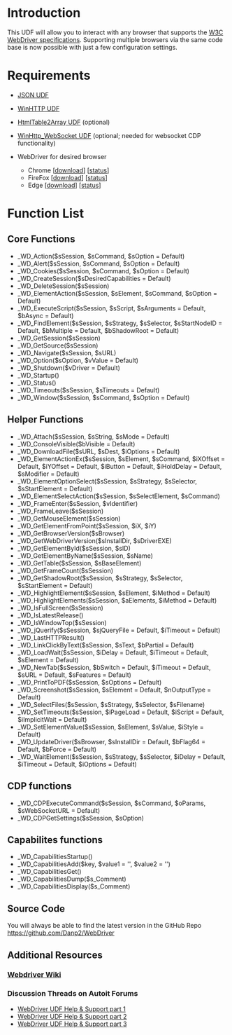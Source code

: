 # Introduction
This UDF will allow you to interact with any browser that supports the [W3C WebDriver specifications](https://www.w3.org/TR/webdriver/). Supporting multiple browsers via the same code base is now possible with just a few configuration settings.

# Requirements
- [JSON UDF](https://www.autoitscript.com/forum/topic/148114-a-non-strict-json-udf-jsmn)
- [WinHTTP UDF](https://www.autoitscript.com/forum/topic/84133-winhttp-functions/)
- [HtmlTable2Array UDF](https://www.autoitscript.com/forum/topic/167679-read-data-from-html-tables-from-raw-html-source/) (optional)
- [WinHttp_WebSocket UDF](https://github.com/Danp2/autoit-websocket) (optional; needed for websocket CDP functionality)

- WebDriver for desired browser
	- Chrome	[[download](https://sites.google.com/a/chromium.org/chromedriver/downloads)]	[[status](https://chromium.googlesource.com/chromium/src/+/master/docs/chromedriver_status.md)]
	- FireFox	[[download](https://github.com/mozilla/geckodriver/releases)]	[[status](https://developer.mozilla.org/en-US/docs/Mozilla/QA/Marionette/WebDriver/status)]
	- Edge	[[download](https://developer.microsoft.com/en-us/microsoft-edge/tools/webdriver/)]	[[status](https://docs.microsoft.com/en-us/microsoft-edge/webdriver#w3c-webdriver-specification-supporthttpsw3cgithubiowebdriverwebdriver-spechtml)]


# Function List

## Core Functions

- _WD_Action($sSession, $sCommand, $sOption = Default)
- _WD_Alert($sSession, $sCommand, $sOption = Default)
- _WD_Cookies($sSession, $sCommand, $sOption = Default)
- _WD_CreateSession($sDesiredCapabilities = Default)
- _WD_DeleteSession($sSession)
- _WD_ElementAction($sSession, $sElement, $sCommand, $sOption = Default)
- _WD_ExecuteScript($sSession, $sScript, $sArguments = Default, $bAsync = Default)
- _WD_FindElement($sSession, $sStrategy, $sSelector, $sStartNodeID = Default, $bMultiple = Default, $bShadowRoot = Default)
- _WD_GetSession($sSession)
- _WD_GetSource($sSession)
- _WD_Navigate($sSession, $sURL)
- _WD_Option($sOption, $vValue = Default)
- _WD_Shutdown($vDriver = Default)
- _WD_Startup()
- _WD_Status()
- _WD_Timeouts($sSession, $sTimeouts = Default)
- _WD_Window($sSession, $sCommand, $sOption = Default)

## Helper Functions

- _WD_Attach($sSession, $sString, $sMode = Default)
- _WD_ConsoleVisible($bVisible = Default)
- _WD_DownloadFile($sURL, $sDest, $iOptions = Default)
- _WD_ElementActionEx($sSession, $sElement, $sCommand, $iXOffset = Default, $iYOffset = Default, $iButton = Default, $iHoldDelay = Default, $sModifier = Default)
- _WD_ElementOptionSelect($sSession, $sStrategy, $sSelector, $sStartElement = Default)
- _WD_ElementSelectAction($sSession, $sSelectElement, $sCommand)
- _WD_FrameEnter($sSession, $vIdentifier)
- _WD_FrameLeave($sSession)
- _WD_GetMouseElement($sSession)
- _WD_GetElementFromPoint($sSession, $iX, $iY)
- _WD_GetBrowserVersion($sBrowser)
- _WD_GetWebDriverVersion($sInstallDir, $sDriverEXE)
- _WD_GetElementById($sSession, $sID)
- _WD_GetElementByName($sSession, $sName)
- _WD_GetTable($sSession, $sBaseElement)
- _WD_GetFrameCount($sSession)
- _WD_GetShadowRoot($sSession, $sStrategy, $sSelector, $sStartElement = Default)
- _WD_HighlightElement($sSession, $sElement, $iMethod = Default)
- _WD_HighlightElements($sSession, $aElements, $iMethod = Default)
- _WD_IsFullScreen($sSession)
- _WD_IsLatestRelease()
- _WD_IsWindowTop($sSession)
- _WD_jQuerify($sSession, $sjQueryFile = Default, $iTimeout = Default)
- _WD_LastHTTPResult()
- _WD_LinkClickByText($sSession, $sText, $bPartial = Default)
- _WD_LoadWait($sSession, $iDelay = Default, $iTimeout = Default, $sElement = Default)
- _WD_NewTab($sSession, $bSwitch = Default, $iTimeout = Default, $sURL = Default, $sFeatures = Default)
- _WD_PrintToPDF($sSession, $sOptions = Default)
- _WD_Screenshot($sSession, $sElement = Default, $nOutputType = Default)
- _WD_SelectFiles($sSession, $sStrategy, $sSelector, $sFilename)
- _WD_SetTimeouts($sSession, $iPageLoad = Default, $iScript = Default, $iImplicitWait = Default)
- _WD_SetElementValue($sSession, $sElement, $sValue, $iStyle = Default)
- _WD_UpdateDriver($sBrowser, $sInstallDir = Default, $bFlag64 = Default, $bForce = Default)
- _WD_WaitElement($sSession, $sStrategy, $sSelector, $iDelay = Default, $iTimeout = Default, $iOptions = Default)

## CDP functions

- _WD_CDPExecuteCommand($sSession, $sCommand, $oParams, $sWebSocketURL = Default)
- _WD_CDPGetSettings($sSession, $sOption)

## Capabilites functions

- _WD_CapabilitiesStartup()
- _WD_CapabilitiesAdd($key, $value1 = '', $value2 = '')
- _WD_CapabilitiesGet()
- _WD_CapabilitiesDump($s_Comment)
- _WD_CapabilitiesDisplay($s_Comment)

## Source Code
You will always be able to find the latest version in the GitHub Repo  https://github.com/Danp2/WebDriver

## Additional Resources
### [Webdriver Wiki](https://www.autoitscript.com/wiki/WebDriver)

### Discussion Threads on Autoit Forums
- [WebDriver UDF Help & Support part 1](https://www.autoitscript.com/forum/topic/192730-webdriver-udf-help-support/)
- [WebDriver UDF Help & Support part 2](https://www.autoitscript.com/forum/topic/201106-webdriver-udf-help-support-ii/)
- [WebDriver UDF Help & Support part 3](https://www.autoitscript.com/forum/topic/205553-webdriver-udf-help-support-iii/)
